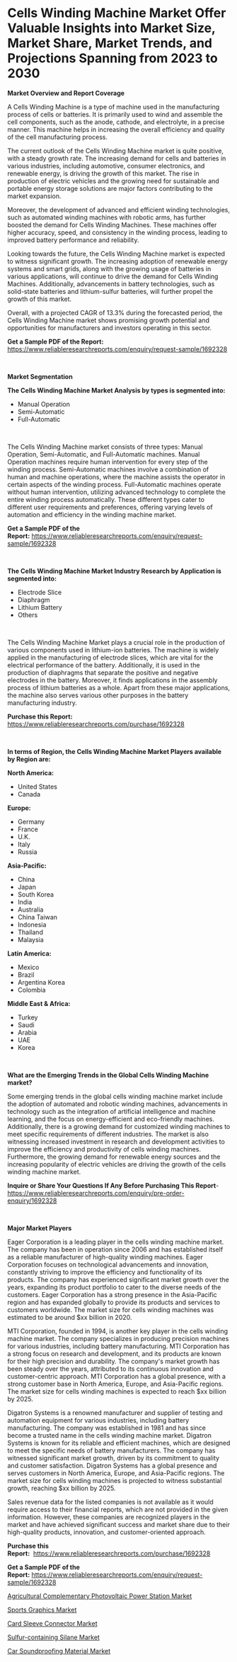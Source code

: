 <p><h1>Cells Winding Machine Market Offer Valuable Insights into Market Size, Market Share, Market Trends, and Projections Spanning from 2023 to 2030</h1></p><p><strong>Market Overview and Report Coverage</strong></p>
<p><p>A Cells Winding Machine is a type of machine used in the manufacturing process of cells or batteries. It is primarily used to wind and assemble the cell components, such as the anode, cathode, and electrolyte, in a precise manner. This machine helps in increasing the overall efficiency and quality of the cell manufacturing process.</p><p>The current outlook of the Cells Winding Machine market is quite positive, with a steady growth rate. The increasing demand for cells and batteries in various industries, including automotive, consumer electronics, and renewable energy, is driving the growth of this market. The rise in production of electric vehicles and the growing need for sustainable and portable energy storage solutions are major factors contributing to the market expansion.</p><p>Moreover, the development of advanced and efficient winding technologies, such as automated winding machines with robotic arms, has further boosted the demand for Cells Winding Machines. These machines offer higher accuracy, speed, and consistency in the winding process, leading to improved battery performance and reliability.</p><p>Looking towards the future, the Cells Winding Machine market is expected to witness significant growth. The increasing adoption of renewable energy systems and smart grids, along with the growing usage of batteries in various applications, will continue to drive the demand for Cells Winding Machines. Additionally, advancements in battery technologies, such as solid-state batteries and lithium-sulfur batteries, will further propel the growth of this market.</p><p>Overall, with a projected CAGR of 13.3% during the forecasted period, the Cells Winding Machine market shows promising growth potential and opportunities for manufacturers and investors operating in this sector.</p></p>
<p><strong>Get a Sample PDF of the Report:</strong> <a href="https://www.reliableresearchreports.com/enquiry/request-sample/1692328">https://www.reliableresearchreports.com/enquiry/request-sample/1692328</a></p>
<p>&nbsp;</p>
<p><strong>Market Segmentation</strong></p>
<p><strong>The Cells Winding Machine Market Analysis by types is segmented into:</strong></p>
<p><ul><li>Manual Operation</li><li>Semi-Automatic</li><li>Full-Automatic</li></ul></p>
<p>&nbsp;</p>
<p><p>The Cells Winding Machine market consists of three types: Manual Operation, Semi-Automatic, and Full-Automatic machines. Manual Operation machines require human intervention for every step of the winding process. Semi-Automatic machines involve a combination of human and machine operations, where the machine assists the operator in certain aspects of the winding process. Full-Automatic machines operate without human intervention, utilizing advanced technology to complete the entire winding process automatically. These different types cater to different user requirements and preferences, offering varying levels of automation and efficiency in the winding machine market.</p></p>
<p><strong>Get a Sample PDF of the Report:</strong>&nbsp;<a href="https://www.reliableresearchreports.com/enquiry/request-sample/1692328">https://www.reliableresearchreports.com/enquiry/request-sample/1692328</a></p>
<p>&nbsp;</p>
<p><strong>The Cells Winding Machine Market Industry Research by Application is segmented into:</strong></p>
<p><ul><li>Electrode Slice</li><li>Diaphragm</li><li>Lithium Battery</li><li>Others</li></ul></p>
<p>&nbsp;</p>
<p><p>The Cells Winding Machine Market plays a crucial role in the production of various components used in lithium-ion batteries. The machine is widely applied in the manufacturing of electrode slices, which are vital for the electrical performance of the battery. Additionally, it is used in the production of diaphragms that separate the positive and negative electrodes in the battery. Moreover, it finds applications in the assembly process of lithium batteries as a whole. Apart from these major applications, the machine also serves various other purposes in the battery manufacturing industry.</p></p>
<p><strong>Purchase this Report:</strong>&nbsp; <a href="https://www.reliableresearchreports.com/purchase/1692328">https://www.reliableresearchreports.com/purchase/1692328</a></p>
<p>&nbsp;</p>
<p><strong>In terms of Region, the Cells Winding Machine Market Players available by Region are:</strong></p>
<p>
    <p> <strong> North America: </strong>
        <ul>
            <li>United States</li>
            <li>Canada</li>
        </ul>
        </p> 
    <p> <strong> Europe: </strong>
        <ul>
            <li>Germany</li>
            <li>France</li>
            <li>U.K.</li>
            <li>Italy</li>
            <li>Russia</li>
        </ul>
        </p> 
    <p> <strong> Asia-Pacific: </strong>
        <ul>
            <li>China</li>
            <li>Japan</li>
            <li>South Korea</li>
            <li>India</li>
            <li>Australia</li>
            <li>China Taiwan</li>
            <li>Indonesia</li>
            <li>Thailand</li>
            <li>Malaysia</li>
        </ul>
        </p> 
    <p> <strong> Latin America: </strong>
        <ul>
            <li>Mexico</li>
            <li>Brazil</li>
            <li>Argentina Korea</li>
            <li>Colombia</li>
        </ul>
        </p> 
    <p> <strong> Middle East & Africa: </strong>
        <ul>
            <li>Turkey</li>
            <li>Saudi</li>
            <li>Arabia</li>
            <li>UAE</li>
            <li>Korea</li>
        </ul>
    </p>
    </p>
<p>&nbsp;</p>
<p><strong>What are the Emerging Trends in the Global Cells Winding Machine market?</strong></p>
<p><p>Some emerging trends in the global cells winding machine market include the adoption of automated and robotic winding machines, advancements in technology such as the integration of artificial intelligence and machine learning, and the focus on energy-efficient and eco-friendly machines. Additionally, there is a growing demand for customized winding machines to meet specific requirements of different industries. The market is also witnessing increased investment in research and development activities to improve the efficiency and productivity of cells winding machines. Furthermore, the growing demand for renewable energy sources and the increasing popularity of electric vehicles are driving the growth of the cells winding machine market.</p></p>
<p><strong>Inquire or Share Your Questions If Any Before Purchasing This Report</strong>- <a href="https://www.reliableresearchreports.com/enquiry/pre-order-enquiry/1692328">https://www.reliableresearchreports.com/enquiry/pre-order-enquiry/1692328</a></p>
<p>&nbsp;</p>
<p><strong>Major Market Players</strong></p>
<p><p>Eager Corporation is a leading player in the cells winding machine market. The company has been in operation since 2006 and has established itself as a reliable manufacturer of high-quality winding machines. Eager Corporation focuses on technological advancements and innovation, constantly striving to improve the efficiency and functionality of its products. The company has experienced significant market growth over the years, expanding its product portfolio to cater to the diverse needs of the customers. Eager Corporation has a strong presence in the Asia-Pacific region and has expanded globally to provide its products and services to customers worldwide. The market size for cells winding machines was estimated to be around $xx billion in 2020.</p><p>MTI Corporation, founded in 1994, is another key player in the cells winding machine market. The company specializes in producing precision machines for various industries, including battery manufacturing. MTI Corporation has a strong focus on research and development, and its products are known for their high precision and durability. The company's market growth has been steady over the years, attributed to its continuous innovation and customer-centric approach. MTI Corporation has a global presence, with a strong customer base in North America, Europe, and Asia-Pacific regions. The market size for cells winding machines is expected to reach $xx billion by 2025.</p><p>Digatron Systems is a renowned manufacturer and supplier of testing and automation equipment for various industries, including battery manufacturing. The company was established in 1981 and has since become a trusted name in the cells winding machine market. Digatron Systems is known for its reliable and efficient machines, which are designed to meet the specific needs of battery manufacturers. The company has witnessed significant market growth, driven by its commitment to quality and customer satisfaction. Digatron Systems has a global presence and serves customers in North America, Europe, and Asia-Pacific regions. The market size for cells winding machines is projected to witness substantial growth, reaching $xx billion by 2025.</p><p>Sales revenue data for the listed companies is not available as it would require access to their financial reports, which are not provided in the given information. However, these companies are recognized players in the market and have achieved significant success and market share due to their high-quality products, innovation, and customer-oriented approach.</p></p>
<p><strong>Purchase this Report:</strong>&nbsp;&nbsp;<a href="https://www.reliableresearchreports.com/purchase/1692328">https://www.reliableresearchreports.com/purchase/1692328</a></p>
<p></p>
<p><strong>Get a Sample PDF of the Report:</strong>&nbsp;<a href="https://www.reliableresearchreports.com/enquiry/request-sample/1692328">https://www.reliableresearchreports.com/enquiry/request-sample/1692328</a></p>
<p><p><a href="https://medium.com/@grab.track.out/agricultural-complementary-photovoltaic-power-station-market-size-market-outlook-and-market-acca522e88bb">Agricultural Complementary Photovoltaic Power Station Market</a></p><p><a href="https://github.com/provorikovar/Market-Research-Report-List-1/blob/main/sports-graphics-market.md">Sports Graphics Market</a></p><p><a href="https://github.com/kipkeeva/Market-Research-Report-List-1/blob/main/card-sleeve-connector-market.md">Card Sleeve Connector Market</a></p><p><a href="https://medium.com/@bulk.cream.roll/sulfur-containing-silane-market-size-cagr-trends-2024-2030-9228e805b24a">Sulfur-containing Silane Market</a></p><p><a href="https://www.linkedin.com/pulse/car-soundproofing-material-market-challenges-opportunities-uiz1c/">Car Soundproofing Material Market</a></p></p>